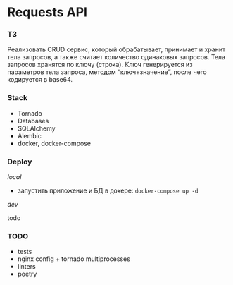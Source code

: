 # Requests API

### ТЗ
Реализовать CRUD сервис, который обрабатывает, принимает и
хранит тела запросов, а также считает количество одинаковых запросов. Тела
запросов хранятся по ключу (строка).
Ключ генерируется из параметров тела запроса, методом “ключ+значение”, после
чего кодируется в base64.

### Stack

- Tornado
- Databases
- SQLAlchemy
- Alembic
- docker, docker-compose

### Deploy
*local*
- запустить приложение и БД в докере:
`docker-compose up -d`

*dev*

todo

### TODO
 - tests
 - nginx config + tornado multiprocesses
 - linters
 - poetry
